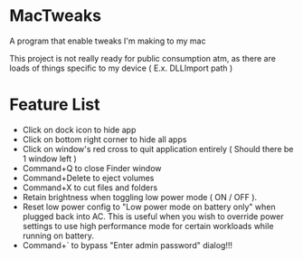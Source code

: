 # MacTweaks
A program that enable tweaks I'm making to my mac

This project is not really ready for public consumption atm, as there are loads of things specific to my device ( E.x. DLLImport path )

# Feature List
- Click on dock icon to hide app
- Click on bottom right corner to hide all apps
- Click on window's red cross to quit application entirely ( Should there be 1 window left )
- Command+Q to close Finder window
- Command+Delete to eject volumes
- Command+X to cut files and folders
- Retain brightness when toggling low power mode ( ON / OFF ).
- Reset low power config to "Low power mode on battery only" when plugged back into AC. This is useful when you wish to override power settings to use high performance mode for certain workloads while running on battery.
- Command+` to bypass "Enter admin password" dialog!!!
